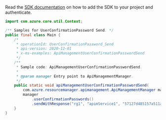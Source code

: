 Read the [SDK documentation](https://github.com/Azure/azure-sdk-for-java/blob/azure-resourcemanager-apimanagement_1.0.0-beta.2/sdk/apimanagement/azure-resourcemanager-apimanagement/README.md) on how to add the SDK to your project and authenticate.

```java
import com.azure.core.util.Context;

/** Samples for UserConfirmationPassword Send. */
public final class Main {
    /*
     * operationId: UserConfirmationPassword_Send
     * api-version: 2020-12-01
     * x-ms-examples: ApiManagementUserConfirmationPasswordSend
     */
    /**
     * Sample code: ApiManagementUserConfirmationPasswordSend.
     *
     * @param manager Entry point to ApiManagementManager.
     */
    public static void apiManagementUserConfirmationPasswordSend(
        com.azure.resourcemanager.apimanagement.ApiManagementManager manager) {
        manager
            .userConfirmationPasswords()
            .sendWithResponse("rg1", "apimService1", "57127d485157a511ace86ae7", null, Context.NONE);
    }
}
```
